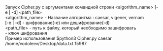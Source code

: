 Запуск Cipher.py с аргументами командной строки <algorithm_name> [-e | -d] <path_file> <Key> <br>
<algorithm_name> - Название алгоритма : caesar, vigener, vernam <br>
[-e | -d] - шифрование(-e) или дешифрование(-d)<br>
<path_file> - путь к файлу, который необходимо зашифровать<br>
<Key> - ключ шифрования<br>
Пример использования $python3 Cipher.py caesar /home/vodoleev/Desktop/data.txt 15987<br>
